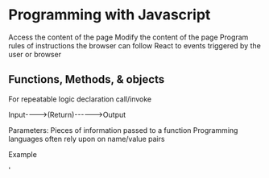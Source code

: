 # Programming with Javascript 

Access the content of the page
Modify the content of the page 
Program rules of instructions the browser can follow
React to events triggered by the user or browser

## Functions, Methods, & objects

For repeatable logic
declaration
call/invoke

Input---->(Return)------>Output

Parameters: Pieces of information passed to a function 
Programming languages often rely upon on name/value pairs

Example 

'